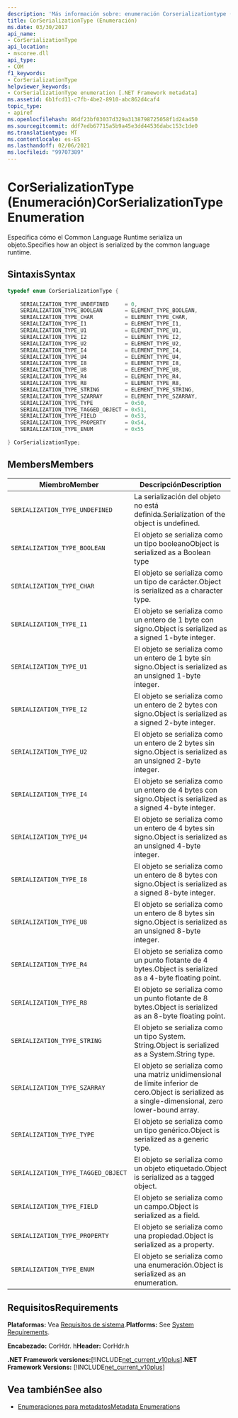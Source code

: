 ```yaml
---
description: 'Más información sobre: enumeración Corserializationtype ('
title: CorSerializationType (Enumeración)
ms.date: 03/30/2017
api_name:
- CorSerializationType
api_location:
- mscoree.dll
api_type:
- COM
f1_keywords:
- CorSerializationType
helpviewer_keywords:
- CorSerializationType enumeration [.NET Framework metadata]
ms.assetid: 6b1fcd11-c7fb-4be2-8910-abc862d4caf4
topic_type:
- apiref
ms.openlocfilehash: 86df23bf03037d329a3138798725058f1d24a450
ms.sourcegitcommit: ddf7edb67715a5b9a45e3dd44536dabc153c1de0
ms.translationtype: MT
ms.contentlocale: es-ES
ms.lasthandoff: 02/06/2021
ms.locfileid: "99707389"
---
```

# <a name="corserializationtype-enumeration"></a><span data-ttu-id="06472-103">CorSerializationType (Enumeración)</span><span class="sxs-lookup"><span data-stu-id="06472-103">CorSerializationType Enumeration</span></span>

<span data-ttu-id="06472-104">Especifica cómo el Common Language Runtime serializa un objeto.</span><span class="sxs-lookup"><span data-stu-id="06472-104">Specifies how an object is serialized by the common language runtime.</span></span>  
  
## <a name="syntax"></a><span data-ttu-id="06472-105">Sintaxis</span><span class="sxs-lookup"><span data-stu-id="06472-105">Syntax</span></span>  
  
```cpp  
typedef enum CorSerializationType {  
  
    SERIALIZATION_TYPE_UNDEFINED     = 0,  
    SERIALIZATION_TYPE_BOOLEAN       = ELEMENT_TYPE_BOOLEAN,  
    SERIALIZATION_TYPE_CHAR          = ELEMENT_TYPE_CHAR,  
    SERIALIZATION_TYPE_I1            = ELEMENT_TYPE_I1,  
    SERIALIZATION_TYPE_U1            = ELEMENT_TYPE_U1,  
    SERIALIZATION_TYPE_I2            = ELEMENT_TYPE_I2,  
    SERIALIZATION_TYPE_U2            = ELEMENT_TYPE_U2,  
    SERIALIZATION_TYPE_I4            = ELEMENT_TYPE_I4,  
    SERIALIZATION_TYPE_U4            = ELEMENT_TYPE_U4,  
    SERIALIZATION_TYPE_I8            = ELEMENT_TYPE_I8,  
    SERIALIZATION_TYPE_U8            = ELEMENT_TYPE_U8,  
    SERIALIZATION_TYPE_R4            = ELEMENT_TYPE_R4,  
    SERIALIZATION_TYPE_R8            = ELEMENT_TYPE_R8,  
    SERIALIZATION_TYPE_STRING        = ELEMENT_TYPE_STRING,  
    SERIALIZATION_TYPE_SZARRAY       = ELEMENT_TYPE_SZARRAY,  
    SERIALIZATION_TYPE_TYPE          = 0x50,  
    SERIALIZATION_TYPE_TAGGED_OBJECT = 0x51,  
    SERIALIZATION_TYPE_FIELD         = 0x53,  
    SERIALIZATION_TYPE_PROPERTY      = 0x54,  
    SERIALIZATION_TYPE_ENUM          = 0x55  
  
} CorSerializationType;  
```  
  
## <a name="members"></a><span data-ttu-id="06472-106">Members</span><span class="sxs-lookup"><span data-stu-id="06472-106">Members</span></span>  
  
|<span data-ttu-id="06472-107">Miembro</span><span class="sxs-lookup"><span data-stu-id="06472-107">Member</span></span>|<span data-ttu-id="06472-108">Descripción</span><span class="sxs-lookup"><span data-stu-id="06472-108">Description</span></span>|  
|------------|-----------------|  
|`SERIALIZATION_TYPE_UNDEFINED`|<span data-ttu-id="06472-109">La serialización del objeto no está definida.</span><span class="sxs-lookup"><span data-stu-id="06472-109">Serialization of the object is undefined.</span></span>|  
|`SERIALIZATION_TYPE_BOOLEAN`|<span data-ttu-id="06472-110">El objeto se serializa como un tipo booleano</span><span class="sxs-lookup"><span data-stu-id="06472-110">Object is serialized as a Boolean type</span></span>|  
|`SERIALIZATION_TYPE_CHAR`|<span data-ttu-id="06472-111">El objeto se serializa como un tipo de carácter.</span><span class="sxs-lookup"><span data-stu-id="06472-111">Object is serialized as a character type.</span></span>|  
|`SERIALIZATION_TYPE_I1`|<span data-ttu-id="06472-112">El objeto se serializa como un entero de 1 byte con signo.</span><span class="sxs-lookup"><span data-stu-id="06472-112">Object is serialized as a signed 1-byte integer.</span></span>|  
|`SERIALIZATION_TYPE_U1`|<span data-ttu-id="06472-113">El objeto se serializa como un entero de 1 byte sin signo.</span><span class="sxs-lookup"><span data-stu-id="06472-113">Object is serialized as an unsigned 1-byte integer.</span></span>|  
|`SERIALIZATION_TYPE_I2`|<span data-ttu-id="06472-114">El objeto se serializa como un entero de 2 bytes con signo.</span><span class="sxs-lookup"><span data-stu-id="06472-114">Object is serialized as a signed 2-byte integer.</span></span>|  
|`SERIALIZATION_TYPE_U2`|<span data-ttu-id="06472-115">El objeto se serializa como un entero de 2 bytes sin signo.</span><span class="sxs-lookup"><span data-stu-id="06472-115">Object is serialized as an unsigned 2-byte integer.</span></span>|  
|`SERIALIZATION_TYPE_I4`|<span data-ttu-id="06472-116">El objeto se serializa como un entero de 4 bytes con signo.</span><span class="sxs-lookup"><span data-stu-id="06472-116">Object is serialized as a signed 4-byte integer.</span></span>|  
|`SERIALIZATION_TYPE_U4`|<span data-ttu-id="06472-117">El objeto se serializa como un entero de 4 bytes sin signo.</span><span class="sxs-lookup"><span data-stu-id="06472-117">Object is serialized as an unsigned 4-byte integer.</span></span>|  
|`SERIALIZATION_TYPE_I8`|<span data-ttu-id="06472-118">El objeto se serializa como un entero de 8 bytes con signo.</span><span class="sxs-lookup"><span data-stu-id="06472-118">Object is serialized as a signed 8-byte integer.</span></span>|  
|`SERIALIZATION_TYPE_U8`|<span data-ttu-id="06472-119">El objeto se serializa como un entero de 8 bytes sin signo.</span><span class="sxs-lookup"><span data-stu-id="06472-119">Object is serialized as an unsigned 8-byte integer.</span></span>|  
|`SERIALIZATION_TYPE_R4`|<span data-ttu-id="06472-120">El objeto se serializa como un punto flotante de 4 bytes.</span><span class="sxs-lookup"><span data-stu-id="06472-120">Object is serialized as a 4-byte floating point.</span></span>|  
|`SERIALIZATION_TYPE_R8`|<span data-ttu-id="06472-121">El objeto se serializa como un punto flotante de 8 bytes.</span><span class="sxs-lookup"><span data-stu-id="06472-121">Object is serialized as an 8-byte floating point.</span></span>|  
|`SERIALIZATION_TYPE_STRING`|<span data-ttu-id="06472-122">El objeto se serializa como un tipo System. String.</span><span class="sxs-lookup"><span data-stu-id="06472-122">Object is serialized as a System.String type.</span></span>|  
|`SERIALIZATION_TYPE_SZARRAY`|<span data-ttu-id="06472-123">El objeto se serializa como una matriz unidimensional de límite inferior de cero.</span><span class="sxs-lookup"><span data-stu-id="06472-123">Object is serialized as a single-dimensional, zero lower-bound array.</span></span>|  
|`SERIALIZATION_TYPE_TYPE`|<span data-ttu-id="06472-124">El objeto se serializa como un tipo genérico.</span><span class="sxs-lookup"><span data-stu-id="06472-124">Object is serialized as a generic type.</span></span>|  
|`SERIALIZATION_TYPE_TAGGED_OBJECT`|<span data-ttu-id="06472-125">El objeto se serializa como un objeto etiquetado.</span><span class="sxs-lookup"><span data-stu-id="06472-125">Object is serialized as a tagged object.</span></span>|  
|`SERIALIZATION_TYPE_FIELD`|<span data-ttu-id="06472-126">El objeto se serializa como un campo.</span><span class="sxs-lookup"><span data-stu-id="06472-126">Object is serialized as a field.</span></span>|  
|`SERIALIZATION_TYPE_PROPERTY`|<span data-ttu-id="06472-127">El objeto se serializa como una propiedad.</span><span class="sxs-lookup"><span data-stu-id="06472-127">Object is serialized as a property.</span></span>|  
|`SERIALIZATION_TYPE_ENUM`|<span data-ttu-id="06472-128">El objeto se serializa como una enumeración.</span><span class="sxs-lookup"><span data-stu-id="06472-128">Object is serialized as an enumeration.</span></span>|  
  
## <a name="requirements"></a><span data-ttu-id="06472-129">Requisitos</span><span class="sxs-lookup"><span data-stu-id="06472-129">Requirements</span></span>  

 <span data-ttu-id="06472-130">**Plataformas:** Vea [Requisitos de sistema](../../get-started/system-requirements.md).</span><span class="sxs-lookup"><span data-stu-id="06472-130">**Platforms:** See [System Requirements](../../get-started/system-requirements.md).</span></span>  
  
 <span data-ttu-id="06472-131">**Encabezado:** CorHdr. h</span><span class="sxs-lookup"><span data-stu-id="06472-131">**Header:** CorHdr.h</span></span>  
  
 <span data-ttu-id="06472-132">**.NET Framework versiones:**[!INCLUDE[net_current_v10plus](../../../../includes/net-current-v10plus-md.md)]</span><span class="sxs-lookup"><span data-stu-id="06472-132">**.NET Framework Versions:** [!INCLUDE[net_current_v10plus](../../../../includes/net-current-v10plus-md.md)]</span></span>  
  
## <a name="see-also"></a><span data-ttu-id="06472-133">Vea también</span><span class="sxs-lookup"><span data-stu-id="06472-133">See also</span></span>

- [<span data-ttu-id="06472-134">Enumeraciones para metadatos</span><span class="sxs-lookup"><span data-stu-id="06472-134">Metadata Enumerations</span></span>](metadata-enumerations.md)
